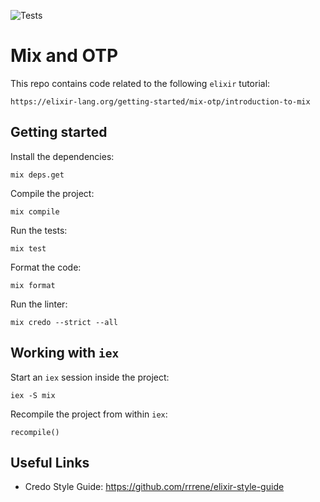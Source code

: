 ![Tests](https://github.com/moritzploss/mixAndOTP/workflows/Elixir%20CI/badge.svg)

# Mix and OTP

This repo contains code related to the following `elixir` tutorial:

    https://elixir-lang.org/getting-started/mix-otp/introduction-to-mix

## Getting started

Install the dependencies:

    mix deps.get

Compile the project:

    mix compile

Run the tests:

    mix test

Format the code:

    mix format

Run the linter:

    mix credo --strict --all

## Working with `iex`

Start an `iex` session inside the project:

    iex -S mix

Recompile the project from within `iex`:

    recompile()

## Useful Links

- Credo Style Guide: https://github.com/rrrene/elixir-style-guide
